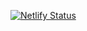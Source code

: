 [![Netlify Status](https://api.netlify.com/api/v1/badges/bd9f266b-3046-4298-b560-bffb7dcc6391/deploy-status)](https://app.netlify.com/sites/llam/deploys)